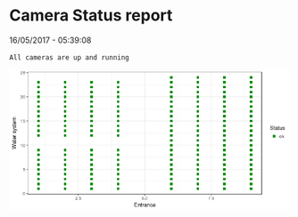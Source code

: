 Camera Status report
================
16/05/2017 - 05:39:08

    All cameras are up and running

![](camreport_files/figure-markdown_github/unnamed-chunk-2-1.png)
